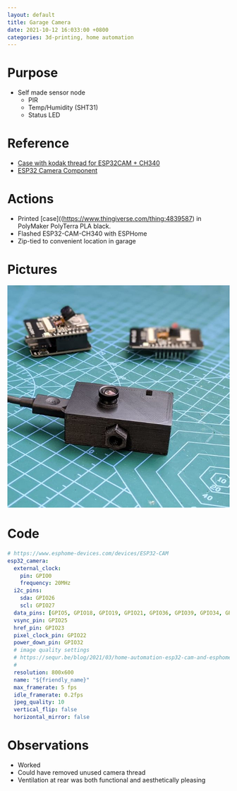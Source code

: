 ```yaml
---
layout: default
title: Garage Camera
date: 2021-10-12 16:033:00 +0800
categories: 3d-printing, home automation
---
```


# Purpose
- Self made sensor node
  - PIR
  - Temp/Humidity (SHT31)
  - Status LED

# Reference
- [Case with kodak thread for ESP32CAM + CH340](https://www.thingiverse.com/thing:4839587)
- [ESP32 Camera Component](https://esphome.io/components/esp32_camera.html#configuration-for-ai-thinker-camera)

# Actions
- Printed [case]((https://www.thingiverse.com/thing:4839587) in PolyMaker PolyTerra PLA black.
- Flashed ESP32-CAM-CH340 with ESPHome
- Zip-tied to convenient location in garage

# Pictures
![garage-camera](assets/img/2021-10-12-garage-camera.jpg)

# Code
```yaml
# https://www.esphome-devices.com/devices/ESP32-CAM
esp32_camera:
  external_clock:
    pin: GPIO0
    frequency: 20MHz
  i2c_pins:
    sda: GPIO26
    scl: GPIO27
  data_pins: [GPIO5, GPIO18, GPIO19, GPIO21, GPIO36, GPIO39, GPIO34, GPIO35]
  vsync_pin: GPIO25
  href_pin: GPIO23
  pixel_clock_pin: GPIO22
  power_down_pin: GPIO32
  # image quality settings
  # https://sequr.be/blog/2021/03/home-automation-esp32-cam-and-esphome/
  #
  resolution: 800x600
  name: "${friendly_name}"
  max_framerate: 5 fps
  idle_framerate: 0.2fps
  jpeg_quality: 10
  vertical_flip: false
  horizontal_mirror: false
```

# Observations
- Worked
- Could have removed unused camera thread
- Ventilation at rear was both functional and aesthetically pleasing
